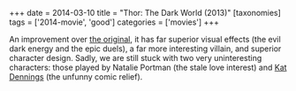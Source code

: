 +++
date = 2014-03-10
title = "Thor: The Dark World (2013)"
[taxonomies]
tags = ['2014-movie', 'good']
categories = ['movies']
+++

An improvement over [the original], it has far superior visual effects
(the evil dark energy and the epic duels), a far more interesting
villain, and superior character design. Sadly, we are still stuck with
two very uninteresting characters: those played by Natalie Portman (the
stale love interest) and [Kat Dennings] (the unfunny comic relief).

  [the original]: @/thor-2011.md
  [Kat Dennings]: http://en.wikipedia.org/wiki/Kat_Dennings
